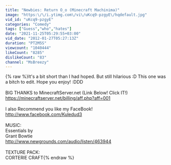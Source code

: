 ```yaml
---
title: "Newbies: Return O_o (Minecraft Machinima)"
image: "https:\/\/i.ytimg.com\/vi\/uKcq9-pzgyE\/hqdefault.jpg"
vid_id: "uKcq9-pzgyE"
categories: "Comedy"
tags: ["Guess","who","hates"]
date: "2021-11-25T05:29:55+03:00"
vid_date: "2012-01-27T05:27:13Z"
duration: "PT2M5S"
viewcount: "1040444"
likeCount: "8285"
dislikeCount: "83"
channel: "MsBreezy"
---
```

{% raw %}It's a bit short than I had hoped. But still hilarious :D This one was a bitch to edit. Hope you enjoy! :DDD<br /><br />BIG THANKS to MinecraftServer.net (Link Below! Click IT!)<br /><a rel="nofollow" target="blank" href="https://minecraftserver.net/billing/aff.php?aff=001">https://minecraftserver.net/billing/aff.php?aff=001</a><br /><br />I also Recommend you like my FaceBook!<br /><a rel="nofollow" target="blank" href="http://www.facebook.com/Kuledud3">http://www.facebook.com/Kuledud3</a><br /><br />MUSIC:<br />Essentials by<br />Grant Bowtie<br /><a rel="nofollow" target="blank" href="http://www.newgrounds.com/audio/listen/463944">http://www.newgrounds.com/audio/listen/463944</a><br /><br />TEXTURE PACK:<br />CORTERIE CRAFT{% endraw %}
